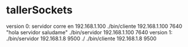 # tallerSockets
version 0: 
	servidor corre en 192.168.1.100	
	./bin/cliente 192.168.1.100 7640 "hola servidor saludame"
	./bin/servidor 192.168.1.100 7640
version 1:
	./bin/servidor 192.168.1.8 9500 ./
	./bin/cliente 192.168.1.8 9500
